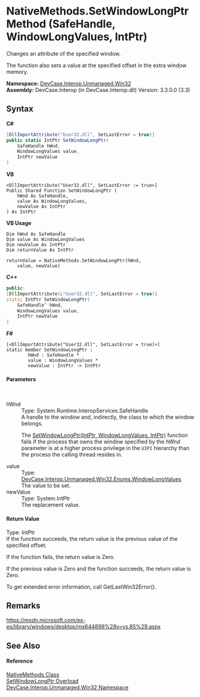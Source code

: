# NativeMethods.SetWindowLongPtr Method (SafeHandle, WindowLongValues, IntPtr)
 

Changes an attribute of the specified window. 

 The function also sets a value at the specified offset in the extra window memory.

**Namespace:**&nbsp;<a href="N_DevCase_Interop_Unmanaged_Win32">DevCase.Interop.Unmanaged.Win32</a><br />**Assembly:**&nbsp;DevCase.Interop (in DevCase.Interop.dll) Version: 3.3.0.0 (3.3)

## Syntax

**C#**<br />
``` C#
[DllImportAttribute("User32.dll", SetLastError = true)]
public static IntPtr SetWindowLongPtr(
	SafeHandle hWnd,
	WindowLongValues value,
	IntPtr newValue
)
```

**VB**<br />
``` VB
<DllImportAttribute("User32.dll", SetLastError := true>]
Public Shared Function SetWindowLongPtr ( 
	hWnd As SafeHandle,
	value As WindowLongValues,
	newValue As IntPtr
) As IntPtr
```

**VB Usage**<br />
``` VB Usage
Dim hWnd As SafeHandle
Dim value As WindowLongValues
Dim newValue As IntPtr
Dim returnValue As IntPtr

returnValue = NativeMethods.SetWindowLongPtr(hWnd, 
	value, newValue)
```

**C++**<br />
``` C++
public:
[DllImportAttribute(L"User32.dll", SetLastError = true)]
static IntPtr SetWindowLongPtr(
	SafeHandle^ hWnd, 
	WindowLongValues value, 
	IntPtr newValue
)
```

**F#**<br />
``` F#
[<DllImportAttribute("User32.dll", SetLastError = true)>]
static member SetWindowLongPtr : 
        hWnd : SafeHandle * 
        value : WindowLongValues * 
        newValue : IntPtr -> IntPtr 

```


#### Parameters
&nbsp;<dl><dt>hWnd</dt><dd>Type: System.Runtime.InteropServices.SafeHandle<br />A handle to the window and, indirectly, the class to which the window belongs. 

 The <a href="M_DevCase_Interop_Unmanaged_Win32_NativeMethods_SetWindowLongPtr">SetWindowLongPtr(IntPtr, WindowLongValues, IntPtr)</a> function fails if the process that owns the window specified by the *hWnd* parameter is at a higher process privilege in the `UIPI` hierarchy than the process the calling thread resides in.</dd><dt>value</dt><dd>Type: <a href="T_DevCase_Interop_Unmanaged_Win32_Enums_WindowLongValues">DevCase.Interop.Unmanaged.Win32.Enums.WindowLongValues</a><br />The value to be set.</dd><dt>newValue</dt><dd>Type: System.IntPtr<br />The replacement value.</dd></dl>

#### Return Value
Type: IntPtr<br />If the function succeeds, the return value is the previous value of the specified offset. 

 If the function fails, the return value is Zero. 

 If the previous value is Zero and the function succeeds, the return value is Zero. 

 To get extended error information, call GetLastWin32Error().

## Remarks
<a href="https://msdn.microsoft.com/es-es/library/windows/desktop/ms644898%28v=vs.85%29.aspx" target="_blank">https://msdn.microsoft.com/es-es/library/windows/desktop/ms644898%28v=vs.85%29.aspx</a>

## See Also


#### Reference
<a href="T_DevCase_Interop_Unmanaged_Win32_NativeMethods">NativeMethods Class</a><br /><a href="Overload_DevCase_Interop_Unmanaged_Win32_NativeMethods_SetWindowLongPtr">SetWindowLongPtr Overload</a><br /><a href="N_DevCase_Interop_Unmanaged_Win32">DevCase.Interop.Unmanaged.Win32 Namespace</a><br />